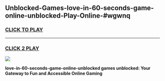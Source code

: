 
## Unblocked-Games-love-in-60-seconds-game-online-unblocked-Play-Online-#wgwnq
<h3>
<a href="https://premium.freeplayer.one?title=love-in-60-seconds-game-online-unblocked&ref=27F">CLICK TO PLAY</a></h3>
<hr>

<h3>
<a href="https://premium.freeplayer.one?title=love-in-60-seconds-game-online-unblocked&ref=27F">CLICK 2 PLAY</a>
  
</h3>

<a href="https://premium.freeplayer.one?title=love-in-60-seconds-game-online-unblocked&ref=27F"><img src="https://clearcache.store/games.png"></a>


**love-in-60-seconds-game-online-unblocked games unblocked: Your Gateway to Fun and Accessible Online Gaming**
